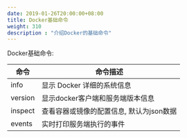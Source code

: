 ```yaml
---
date: 2019-01-26T20:00:00+08:00
title: Docker基础命令
weight: 310
description : "介绍Docker的基础命令"
---
```


Docker基础命令:

| 命令    | 命令描述                           |
| ------- | ---------------------------------- |
| info | 显示 Docker 详细的系统信息 |
| version | 显示docker客户端和服务端版本信息 |
| inspect | 查看容器或镜像的配置信息, 默认为json数据 |
| events | 实时打印服务端执行的事件 |





